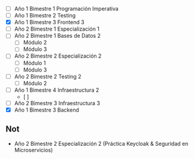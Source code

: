- [ ] Año 1 Bimestre 1 Programación Imperativa
- [ ] Año 1 Bimestre 2 Testing
- [x] Año 1 Bimestre 3 Frontend 3
- [ ] Año 2 Bimestre 1 Especialización 1
- [ ] Año 2 Bimestre 1 Bases de Datos 2
	- [ ] Módulo 2
	- [ ] Módulo 3
- [ ] Año 2 Bimestre 2 Especialización 2
	- [ ] Módulo 1
	- [ ] Módulo 3
- [ ] Año 2 Bimestre 2 Testing 2
	- [ ] Módulo 2
- [ ] Año 1 Bimestre 4 Infraestructura 2
	- [ ] 
- [ ] Año 2 Bimestre 3 Infraestructura 3
- [x] Año 1 Bimestre 3 Backend
## Not
* Año 2 Bimestre 2 Especialización 2 (Práctica Keycloak & Seguridad en Microservicios)